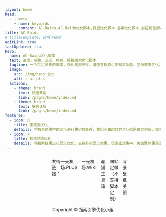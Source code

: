 ```yaml
---
layout: home
head:
  - - meta
    - name: keywords
      content: AC-Baidu,AC-Baidu优化脚本,百度优化脚本,谷歌优化脚本,必应优化脚本,搜索优化脚本,搜索结果优化,搜索结果
title: AC-Baidu
# titleTemplate: 选项卡描述
editLink: true
lastUpdated: true
hero:
  name: AC-Baidu优化脚本
  text: 百度、谷歌、必应、鸭鸭、好搜搜索优化脚本
  tagline: 一个将近10年的脚本，强化搜索效果，增强各搜索引擎搜索功能、显示效果优化、广告拦截的综合性脚本
  image:
    src: /img/hero.jpg
    alt: t-ui-plus
  actions:
    - theme: brand
      text: 快速开始
      link: /pages/home/index.md
    - theme: brand
      text: 安装详解
      link: /pages/home/index.md
features:
  - icon: 🧩
    title: 重定向优化
    details: 将搜索结果中的网址进行重定向处理，我们点击跳转的地址就是真实地址，而不是跳转之前的地址。
  - icon: ✈️
    title: 搜索结果优化
    details: 将搜索结果进行显示优化，支持多列显示效果，信息密度集中，页面整体更美观，更易阅读。
---
```


<div style="width: 40%; margin: 0 auto;  margin-top: 25px;">
    <div style="display: flex;justify-content: space-around; margin-bottom: 15px;">
        <div>
            友情链接：
        </div>
        <el-link type="primary" href="https://v.xn--4gq62f52gdss.plus/b/?code=g4WEkq4j" target="_blank">一元机场.PLUS</el-link>、        
        <el-link type="primary" href="https://www.xn--4gq62f52gdss.wiki/3-link-sites/choose-price.html" target="_blank">一元机场.WIKI</el-link>、        
        <el-link type="primary" href="https://tools.acdiao.com/" target="_blank">老猫工具箱</el-link>、
        <el-link type="primary" href="https://www.at8.fun/" target="_blank">网站定做（不支持脚本定制）</el-link>、
        <el-link type="primary" href="https://wallpaper.abcb.fun/" target="_blank">背景壁纸美图</el-link>
    </div>
    <div style="display: flex;justify-content: space-around;">
        Copyright © 搜索引擎优化小组
    </div>
</div>
